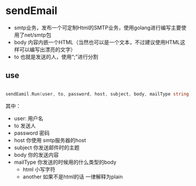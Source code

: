 # sendEmail

- smtp业务，发布一个可定制Html的SMTP业务，使用golang进行编写主要使用了net/smtp包
- body 内容内嵌一个HTML（当然也可以是一个文本，不过建议使用HTML这样可以编写出漂亮的文字）
- to 也就是发送的人，使用“;”进行分割

## use

```go

sendEamil.Run(user, to, password, host, subject, body, mailType string)

```
其中：
- user: 用户名
- to 发送人
- password 密码
- host 你使用 smtp服务器的host
- subject 你发送邮件时的主题
- body 你的发送内容
- mailType 你发送的时候用的什么类型的body
    - html 小写字符
    - another 如果不是html的话 一律解释为plain

